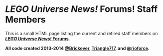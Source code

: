 # _LEGO Universe News!_ Forums! Staff Members #

This is a small HTML page listing the current and retired staff members on
[**_LEGO Universe News!_ Forums**](http://legouniversenews.forummotion.com/).

**All code created 2013-2014 [@Brickever](https://github.com/Brickever), [Triangle717](https://github.com/le717), and [@rioforce](https://github.com/rioforce).**
